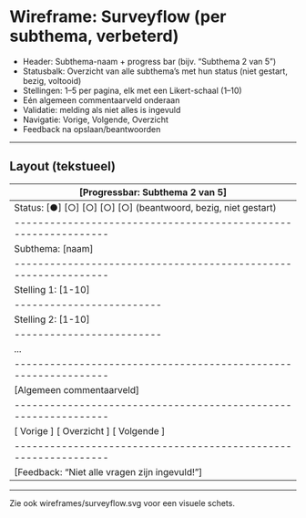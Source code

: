 # Wireframe: Surveyflow (per subthema, verbeterd)

- Header: Subthema-naam + progress bar (bijv. “Subthema 2 van 5”)
- Statusbalk: Overzicht van alle subthema’s met hun status (niet gestart, bezig, voltooid)
- Stellingen: 1–5 per pagina, elk met een Likert-schaal (1–10)
- Eén algemeen commentaarveld onderaan
- Validatie: melding als niet alles is ingevuld
- Navigatie: Vorige, Volgende, Overzicht
- Feedback na opslaan/beantwoorden

---

## Layout (tekstueel)

| [Progressbar: Subthema 2 van 5]                               |
|---------------------------------------------------------------|
| Status: [●] [○] [○] [○] [○] (beantwoord, bezig, niet gestart) |
|---------------------------------------------------------------|
| Subthema: [naam]                                              |
|---------------------------------------------------------------|
| Stelling 1: [1-10]                                            |
|-------------------------                                      |
| Stelling 2: [1-10]                                            |
|-------------------------                                      |
| ...                                                           |
|---------------------------------------------------------------|
| [Algemeen commentaarveld]                                     |
|---------------------------------------------------------------|
| [ Vorige ] [ Overzicht ] [ Volgende ]                         |
|---------------------------------------------------------------|
| [Feedback: “Niet alle vragen zijn ingevuld!”]                 |

---

Zie ook wireframes/surveyflow.svg voor een visuele schets.
